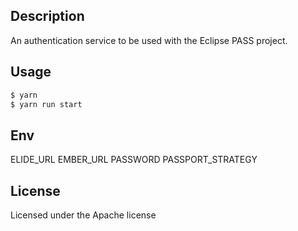 ## Description

An authentication service to be used with the Eclipse PASS project.

## Usage

```bash
$ yarn
$ yarn run start
```

## Env
ELIDE_URL
EMBER_URL
PASSWORD
PASSPORT_STRATEGY

## License

Licensed under the Apache license

